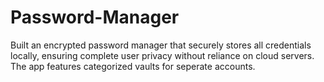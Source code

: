 # Password-Manager
Built an encrypted password manager that securely stores all credentials locally, ensuring complete user privacy without reliance on cloud servers. The app features categorized vaults for seperate accounts. 
